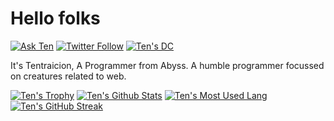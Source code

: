 # Hello folks

[![Ask Ten](https://img.shields.io/badge/Ask%20me-anything-1abc9c.svg)][mail] [![Twitter Follow](https://badgen.net/twitter/follow/tentraicion)][Twit] [![Ten's DC](https://badgen.net/discord/online-members/BCf59exHJV)][dc]

It's Tentraicion, A Programmer from Abyss. A humble programmer focussed on creatures related to web.

[![Ten's Trophy](https://github-profile-trophy.vercel.app/?username=tentraicion&no-frame=true&theme=nord&row=1)][T]
[![Ten's Github Stats](https://github-readme-stats.vercel.app/api?username=tentraicion&show_icons=true&theme=moltack&count_private=true)][T]
[![Ten's Most Used Lang](https://github-readme-stats.vercel.app/api/top-langs/?username=tentraicion&layout=compact&theme=ayu-mirage)][T]
[![Ten's GitHub Streak](http://github-readme-streak-stats.herokuapp.com?user=tentraicion&theme=garden&hide_border=true&date_format=M%20j%5B%2C%20Y%5D)][T]

[mail]: mailto:tentraicion@gmail.com "Send mail to Ten"
[Twit]: https://twitter.com/TenTraicion "Ten's Twitter"
[dc]: https://discord.com/invite/BCf59exHJV "Solvinux Solution Inc."
[T]: https://tentraicion.github.io "TenTraicion"
